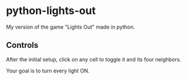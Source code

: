 # python-lights-out
My version of the game "Lights Out" made in python.

## Controls

After the initial setup, click on any cell to toggle it and its four neighbors.

Your goal is to turn every light ON.
